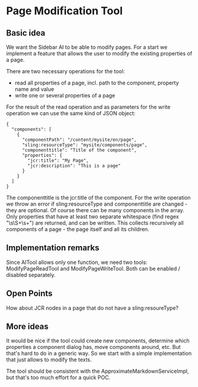 # Page Modification Tool

## Basic idea

We want the Sidebar AI to be able to modify pages. For a start we implement a feature that allows the user to modify
the existing properties of a page.

There are two necessary operations for the tool:

- read all properties of a page, incl. path to the component, property name and value
- write one or several properties of a page

For the result of the read operation and as parameters for the write operation we can use the same kind of JSON object:

```
{
  "components": [
    {
      "componentPath": "/content/mysite/en/page",
      "sling:resourceType": "mysite/components/page",
      "componenttitle": "Title of the component",
      "properties": {
        "jcr:title": "My Page",
        "jcr:description": "This is a page"
      }
    }
  ]
}
```

The componenttitle is the jcr:title of the component. For the write operation we throw an error if
sling:resourceType and componenttitle are changed - they are optional. Of course there can be many components in the
array. Only properties that have at least two separate whitespace (find regex "\\s\\S+\\s+") are returned, and can
be written. This collects recursively all components of a page - the page itself and all its children.

## Implementation remarks

Since AITool allows only one function, we need two tools: ModifyPageReadTool and ModifyPageWriteTool. Both can be
enabled / disabled separately.

## Open Points

How about JCR nodes in a page that do not have a sling:resoureType?

## More ideas

It would be nice if the tool could create new components, determine which properties a component dialog has,
move components around, etc. But that's hard to do in a generic way. So we start with a simple implementation that
just allows to modify the texts.

The tool should be consistent with the ApproximateMarkdownServiceImpl, but that's too much effort for a quick POC.
